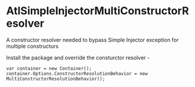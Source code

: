 # AtlSimpleInjectorMultiConstructorResolver
A constructor resolver needed to bypass Simple Injector exception for multiple constructurs

Install the package and override the consturctor resolver - 

    var container = new Container();
    container.Options.ConstructorResolutionBehavior = new MultiConstructorResolutionBehavior();
